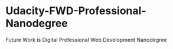 # Udacity-FWD-Professional-Nanodegree
Future Work is Digital
Professional Web Development Nanodegree
